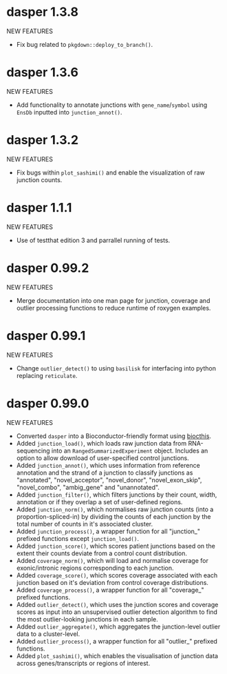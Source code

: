 # dasper 1.3.8

NEW FEATURES

* Fix bug related to `pkgdown::deploy_to_branch()`. 

# dasper 1.3.6

NEW FEATURES

* Add functionality to annotate junctions with `gene_name`/`symbol` using `EnsDb` inputted into `junction_annot()`. 

# dasper 1.3.2

NEW FEATURES

* Fix bugs within `plot_sashimi()` and enable the visualization of raw junction counts. 

# dasper 1.1.1

NEW FEATURES

* Use of testthat edition 3 and parrallel running of tests. 

# dasper 0.99.2

NEW FEATURES

* Merge documentation into one man page for junction, coverage and outlier processing functions to reduce runtime of roxygen examples. 

# dasper 0.99.1

NEW FEATURES

* Change `outlier_detect()` to using `basilisk` for interfacing into python replacing `reticulate`.

# dasper 0.99.0

NEW FEATURES

* Converted `dasper` into a Bioconductor-friendly format using [biocthis](https://lcolladotor.github.io/biocthis/).
* Added `junction_load()`, which loads raw junction data from RNA-sequencing into an `RangedSummarizedExperiment` object. Includes an option to allow download of user-specified control junctions.
* Added `junction_annot()`, which uses information from reference annotation and the strand of a junction to classify junctions as "annotated", "novel_acceptor", "novel_donor", "novel_exon_skip", "novel_combo", "ambig_gene" and "unannotated".
* Added `junction_filter()`, which filters junctions by their count, width, annotation or if they overlap a set of user-defined regions.
* Added `junction_norm()`, which normalises raw junction counts (into a proportion-spliced-in) by dividing the counts of each junction by the total number of counts in it's associated cluster.
* Added `junction_process()`, a wrapper function for all "junction_" prefixed functions except `junction_load()`. 
* Added `junction_score()`, which scores patient junctions based on the extent their counts deviate from a control count distribution.
* Added `coverage_norm()`, which will load and normalise coverage for exonic/intronic regions corresponding to each junction.
* Added `coverage_score()`, which scores coverage associated with each junction based on it's deviation from control coverage distributions. 
* Added `coverage_process()`, a wrapper function for all "coverage_" prefixed functions. 
* Added `outlier_detect()`, which uses the junction scores and coverage scores as input into an unsupervised outlier detection algorithm to find the most outlier-looking junctions in each sample. 
* Added `outlier_aggregate()`, which aggregates the junction-level outlier data to a cluster-level. 
* Added `outlier_process()`, a wrapper function for all "outlier_" prefixed functions. 
* Added `plot_sashimi()`, which enables the visualisation of junction data across genes/transcripts or regions of interest.

